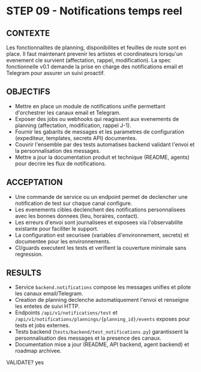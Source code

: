 # STEP 09 - Notifications temps reel

## CONTEXTE
Les fonctionnalites de planning, disponibilites et feuilles de route sont en place. Il faut maintenant prevenir les artistes et coordinateurs lorsqu'un evenement cle survient (affectation, rappel, modification). La spec fonctionnelle v0.1 demande la prise en charge des notifications email et Telegram pour assurer un suivi proactif.

## OBJECTIFS
- Mettre en place un module de notifications unifie permettant d'orchestrer les canaux email et Telegram.
- Exposer des jobs ou webhooks qui reagissent aux evenements de planning (affectation, modification, rappel J-1).
- Fournir les gabarits de messages et les parametres de configuration (expediteur, templates, secrets API) documentes.
- Couvrir l'ensemble par des tests automatises backend validant l'envoi et la personnalisation des messages.
- Mettre a jour la documentation produit et technique (README, agents) pour decrire les flux de notifications.

## ACCEPTATION
- Une commande de service ou un endpoint permet de declencher une notification de test sur chaque canal configure.
- Les evenements cibles declenchent des notifications personnalisees avec les bonnes donnees (lieu, horaires, contact).
- Les erreurs d'envoi sont journalisees et exposees via l'observabilite existante pour faciliter le support.
- La configuration est securisee (variables d'environnement, secrets) et documentee pour les environnements.
- CI/guards executent les tests et verifient la couverture minimale sans regression.

## RESULTS
- Service `backend.notifications` compose les messages unifies et pilote les canaux email/Telegram.
- Creation de planning declenche automatiquement l'envoi et renseigne les entetes de suivi HTTP.
- Endpoints `/api/v1/notifications/test` et `/api/v1/notifications/plannings/{planning_id}/events` exposes pour tests et jobs externes.
- Tests backend (`tests/backend/test_notifications.py`) garantissent la personnalisation des messages et la presence des canaux.
- Documentation mise a jour (README, API backend, agent backend) et roadmap archivee.

VALIDATE? yes
